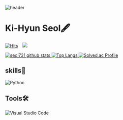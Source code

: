![header](https://capsule-render.vercel.app/api?type=waving&color=gradient&customColorList=0,2,2,5,28&height=185&section=header&text=Seol'%20Lab.&fontSize=70&rotate=-2)

# Ki-Hyun Seol🖋
[![Hits](https://hits.seeyoufarm.com/api/count/incr/badge.svg?url=https%3A%2F%2Fgithub.com%2Fseol731%2Fseol731%2Fedit%2Fmain%2FREADME.md&count_bg=%230A130E&title_bg=%23555555&icon=electron.svg&icon_color=%231AC49E&title=hits&edge_flat=false)](https://hits.seeyoufarm.com)
 <a href="https://www.instagram.com/key_seol/"><img src="http://img.shields.io/badge/-key_seol-833ab4?style=flat&logo=Instagram&link=https://www.instagram.com/key_seol/"
style="height : auto; margin-left : 10px; margin-right : 10px;"/>


![seol731 github stats](https://github-readme-stats.vercel.app/api?username=seol731&show_icons=true&theme=chartreuse-dark)
![Top Langs](https://github-readme-stats.vercel.app/api/top-langs/?username=seol731&layout=compact&theme=chartreuse-dark)
[![Solved.ac Profile](http://mazassumnida.wtf/api/v2/generate_badge?boj=isaiah_54)](https://solved.ac/profile/isaiah_54)


## skills🔑
<!-- ![Java](https://img.shields.io/badge/Java-007396.svg?&style=for-the-badge&logo=Java&logoColor=white)
![Spring](https://img.shields.io/badge/Spring-6DB33F.svg?&style=for-the-badge&logo=Spring&logoColor=white) -->
![Python](https://img.shields.io/badge/Python-3776AB.svg?&style=for-the-badge&logo=Python&logoColor=white)
<!-- ![Android](https://img.shields.io/badge/Android-3DDC84.svg?&style=for-the-badge&logo=Android&logoColor=white)
![JavaScript](https://img.shields.io/badge/JavaScript-F7DF1E.svg?&style=for-the-badge&logo=JavaScript&logoColor=white)
 -->
<!-- ![TypeScript](https://img.shields.io/badge/TypeScript-3178C6.svg?&style=for-the-badge&logo=TypeScript&logoColor=white)
![HTML5](https://img.shields.io/badge/HTML5-E34F26.svg?&style=for-the-badge&logo=HTML5&logoColor=white)
![CSS3](https://img.shields.io/badge/CSS3-1572B6.svg?&style=for-the-badge&logo=CSS3&logoColor=white)
![MySQL](https://img.shields.io/badge/MySQL-4479A1.svg?&style=for-the-badge&logo=MySQL&logoColor=white)
![Oracle](https://img.shields.io/badge/Oracle-F80000.svg?&style=for-the-badge&logo=Oracle&logoColor=white) -->
  
  
## Tools🛠
  
![Visual Studio Code](https://img.shields.io/badge/Visual%20Studio%20Code-007ACC.svg?&flat&logo=Visual%20Studio%20Code&logoColor=white)

